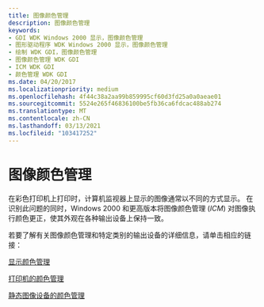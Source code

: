 ```yaml
---
title: 图像颜色管理
description: 图像颜色管理
keywords:
- GDI WDK Windows 2000 显示，图像颜色管理
- 图形驱动程序 WDK Windows 2000 显示，图像颜色管理
- 绘制 WDK GDI，图像颜色管理
- 图像颜色管理 WDK GDI
- ICM WDK GDI
- 颜色管理 WDK GDI
ms.date: 04/20/2017
ms.localizationpriority: medium
ms.openlocfilehash: 4f44c38a2aa99b859995cf60d3fd25a0a0aeae01
ms.sourcegitcommit: 5524e265f46836100be5fb36ca6fdcac488ab274
ms.translationtype: MT
ms.contentlocale: zh-CN
ms.lasthandoff: 03/13/2021
ms.locfileid: "103417252"
---
```

# <a name="image-color-management"></a>图像颜色管理

在彩色打印机上打印时，计算机监视器上显示的图像通常以不同的方式显示。 在识别此问题的同时，Windows 2000 和更高版本将图像颜色管理 (*ICM*) 对图像执行颜色更正，使其外观在各种输出设备上保持一致。

若要了解有关图像颜色管理和特定类别的输出设备的详细信息，请单击相应的链接：

[显示颜色管理](color-management-for-displays.md)

[打印机的颜色管理](../print/color-management-for-printers.md)

[静态图像设备的颜色管理](../image/color-management-for-still-image-devices.md)

